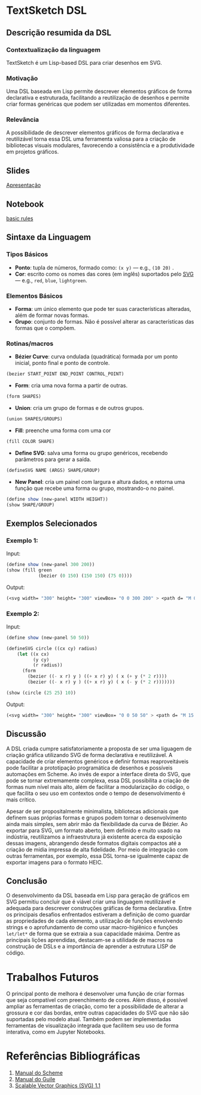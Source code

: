 # TextSketch DSL

## Descrição resumida da DSL
### Contextualização da linguagem
TextSketch é um Lisp-based DSL para criar desenhos em SVG.

### Motivação
Uma DSL baseada em Lisp permite descrever elementos gráficos de forma declarativa e estruturada, facilitando a reutilização de
desenhos e permite criar formas genéricas que podem ser utilizadas em momentos diferentes.

### Relevância
A possibilidade de descrever elementos gráficos de forma declarativa e reutilizável torna essa DSL uma ferramenta valiosa para a
criação de bibliotecas visuais modulares, favorecendo a consistência e a produtividade em projetos gráficos.

## Slides

[Apresentação](https://docs.google.com/presentation/d/1HeqdyV5coyy11g1CQSkbuJo9nluPk5S59jS896N-iak/edit?usp=sharing)

## Notebook

[basic rules](notebook/basic_rules.ipynb)

## Sintaxe da Linguagem

### Tipos Básicos
- **Ponto**: tupla de números, formado como: `(x y)` — e.g., `(10 20)` .
- **Cor**: escrito como os nomes das cores (em inglês) suportados pelo [SVG](https://www.w3.org/TR/SVG11/types.html#ColorKeywords)
  — e.g., `red`, `blue`, `lightgreen`.

### Elementos Básicos
- **Forma**: um único elemento que pode ter suas características alteradas, além de formar novas formas.
- **Grupo**: conjunto de formas. Não é possível alterar as características das formas que o compõem.
### Rotinas/macros
- **Bézier Curve**: curva ondulada (quadrática) formada por um ponto inicial, ponto final e ponto de controle.
```scheme
(bezier START_POINT END_POINT CONTROL_POINT)
```

- **Form**: cria uma nova forma a partir de outras.
```scheme
(form SHAPES)
```

- **Union**: cria um grupo de formas e de outros grupos.
```scheme
(union SHAPES/GROUPS)
```

- **Fill**: preenche uma forma com uma cor
```scheme
(fill COLOR SHAPE)
```

- **Define SVG**: salva uma forma ou grupo genéricos, recebendo parâmetros para gerar a saída.
```scheme
(defineSVG NAME (ARGS) SHAPE/GROUP)
```

- **New Panel**: cria um painel com largura e altura dados, e retorna uma função que recebe uma forma ou grupo, mostrando-o no painel.
```scheme
(define show (new-panel WIDTH HEIGHT))
(show SHAPE/GROUP)
```

## Exemplos Selecionados
### Exemplo 1:
Input:
```scheme
(define show (new-panel 300 200))
(show (fill green
            (bezier (0 150) (150 150) (75 0))))
```
Output:
```scheme
(<svg width= "300" height= "300" viewBox= "0 0 300 200" > <path d= "M 0 150 Q 75 0 150 150" stroke= "black" fill= "green" stroke-width= "2" /> </svg>)
```
### Exemplo 2:
Input:
```scheme
(define show (new-panel 50 50))

(defineSVG circle ((cx cy) radius)
    (let ((x cx)
          (y cy)
          (r radius))
      (form
        (bezier ((- x r) y ) ((+ x r) y) ( x (+ y (* 2 r))))
        (bezier ((- x r) y ) ((+ x r) y) ( x (- y (* 2 r)))))))

(show (circle (25 25) 10))
```

Output:
```scheme
(<svg width= "300" height= "300" viewBox= "0 0 50 50" > <path d= "M 15 25 Q 25 45 35 25 M 15 25 Q 25 5 35 25" stroke= "black" fill= "none" stroke-width= "2" /> </svg>)
```

## Discussão
A DSL criada cumpre satisfatoriamente a proposta de ser uma liguagem de criação gráfica utilizando SVG de forma declarativa e
reutilizável. A capacidade de criar elementos genéricos e definir formas reaproveitáveis pode facilitar a prototipação
programática de desenhos e possíveis automações em Scheme. Ao invés de expor a interface direta do SVG, que pode se tornar
extremamente complexa, essa DSL possibilita a criação de formas num nível mais alto, além de facilitar a modularização do código,
o que facilita o seu uso em contextos onde o tempo de desenvolvimento é mais crítico.

Apesar de ser propositalmente minimalista, bibliotecas adicionais que definem suas próprias formas e grupos podem tornar o
desenvolvimento ainda mais simples, sem abrir mão da flexibilidade da curva de Bézier. Ao exportar para SVG, um formato aberto,
bem definido e muito usado na indústria, reutilizamos a infraestrutura já existente acerca da exposição dessas imagens, abrangendo
desde formatos digitais compactos até a criação de mídia impressa de alta fidelidade. Por meio de integração com outras
ferramentas, por exemplo, essa DSL torna-se igualmente capaz de exportar imagens para o formato HEIC.

## Conclusão
O desenvolvimento da DSL baseada em Lisp para geração de gráficos em SVG permitiu concluir que é viável criar uma linguagem
reutilizável e adequada para descrever construções gráficas de forma declarativa. Entre os principais desafios enfrentados
estiveram a definição de como guardar as propriedades de cada elemento, a utilização de funções envolvendo strings e o
aprofundamento de como usar macro-higiênico e funções `let/let*` de forma que se extraia a sua capacidade máxima. Dentre as
principais lições aprendidas, destacam-se a utilidade de macros na construção de DSLs e a importância de aprender a estrutura LISP
de código.

# Trabalhos Futuros
O principal ponto de melhora é desenvolver uma função de criar formas que seja compatível com preenchimento de cores. Além disso,
é possível ampliar as ferramentas de criação, como ter a possibilidade de alterar a grossura e cor das bordas, entre outras
capacidades do SVG que não são suportadas pelo modelo atual. Também podem ser implementadas ferramentas de visualização integrada
que facilitem seu uso de forma interativa, como em Jupyter Notebooks.

# Referências Bibliográficas
1. [Manual do Scheme](https://man.scheme.org/)
2. [Manual do Guile](https://www.gnu.org/software/guile/manual/guile.html)
3. [Scalable Vector Graphics (SVG) 1.1](https://www.w3.org/TR/SVG11/)
